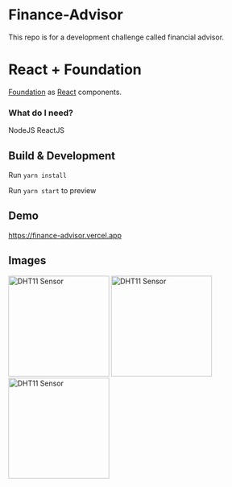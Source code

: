 # Finance-Advisor
This repo is for a development challenge called financial advisor.

# React + Foundation
[Foundation](http://foundation.zurb.com/sites/docs/) as [React](https://facebook.github.io/react/) components.

### What do I need? ###
NodeJS
ReactJS

## Build & Development ##
Run `yarn install`

Run `yarn start` to preview

## Demo
https://finance-advisor.vercel.app

## Images ###
<img src="https://www.dropbox.com/s/0rgyaub67wjiwex/finance-app.PNG?dl=0" alt="DHT11 Sensor" width="200"/>
<img src="https://www.dropbox.com/s/xjbw7yjka21se50/finance-app-chart.PNG?dl=0" alt="DHT11 Sensor" width="200"/>
<img src="https://www.dropbox.com/s/0qhsduwr2y524kd/finance-app-portfolio.PNG?dl=0" alt="DHT11 Sensor" width="200"/>


